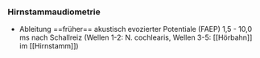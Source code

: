 ### Hirnstammaudiometrie
- Ableitung ==früher== akustisch evozierter Potentiale (FAEP) 1,5 - 10,0 ms nach Schallreiz (Wellen 1-2: N. cochlearis, Wellen 3-5: [[Hörbahn]] im [[Hirnstamm]])